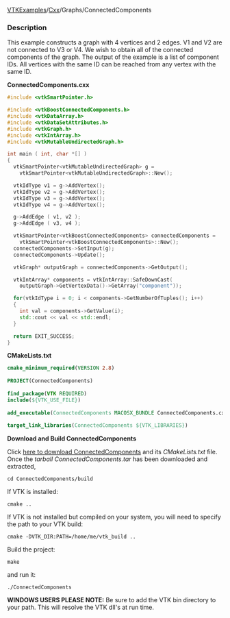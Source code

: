 [VTKExamples](/home/)/[Cxx](/Cxx)/Graphs/ConnectedComponents

### Description
This example constructs a graph with 4 vertices and 2 edges. V1 and V2 are not connected to V3 or V4. We wish to obtain all of the connected components of the graph. The output of the example is a list of component IDs. All vertices with the same ID can be reached from any vertex with the same ID.

**ConnectedComponents.cxx**
```c++
#include <vtkSmartPointer.h>

#include <vtkBoostConnectedComponents.h>
#include <vtkDataArray.h>
#include <vtkDataSetAttributes.h>
#include <vtkGraph.h>
#include <vtkIntArray.h>
#include <vtkMutableUndirectedGraph.h>

int main ( int, char *[] )
{
  vtkSmartPointer<vtkMutableUndirectedGraph> g =
    vtkSmartPointer<vtkMutableUndirectedGraph>::New();

  vtkIdType v1 = g->AddVertex();
  vtkIdType v2 = g->AddVertex();
  vtkIdType v3 = g->AddVertex();
  vtkIdType v4 = g->AddVertex();

  g->AddEdge ( v1, v2 );
  g->AddEdge ( v3, v4 );

  vtkSmartPointer<vtkBoostConnectedComponents> connectedComponents =
    vtkSmartPointer<vtkBoostConnectedComponents>::New();
  connectedComponents->SetInput(g);
  connectedComponents->Update();

  vtkGraph* outputGraph = connectedComponents->GetOutput();

  vtkIntArray* components = vtkIntArray::SafeDownCast(
    outputGraph->GetVertexData()->GetArray("component"));

  for(vtkIdType i = 0; i < components->GetNumberOfTuples(); i++)
  {
    int val = components->GetValue(i);
    std::cout << val << std::endl;
  }

  return EXIT_SUCCESS;
}
```
**CMakeLists.txt**
```cmake
cmake_minimum_required(VERSION 2.8)
 
PROJECT(ConnectedComponents)
 
find_package(VTK REQUIRED)
include(${VTK_USE_FILE})
 
add_executable(ConnectedComponents MACOSX_BUNDLE ConnectedComponents.cxx)
 
target_link_libraries(ConnectedComponents ${VTK_LIBRARIES})
```

**Download and Build ConnectedComponents**

Click [here to download ConnectedComponents](https://github.com/lorensen/VTKWikiExamplesTarballs/raw/master/ConnectedComponents.tar) and its *CMakeLists.txt* file.
Once the *tarball ConnectedComponents.tar* has been downloaded and extracted,
```
cd ConnectedComponents/build 
```
If VTK is installed:
```
cmake ..
```
If VTK is not installed but compiled on your system, you will need to specify the path to your VTK build:
```
cmake -DVTK_DIR:PATH=/home/me/vtk_build ..
```
Build the project:
```
make
```
and run it:
```
./ConnectedComponents
```
**WINDOWS USERS PLEASE NOTE:** Be sure to add the VTK bin directory to your path. This will resolve the VTK dll's at run time.

